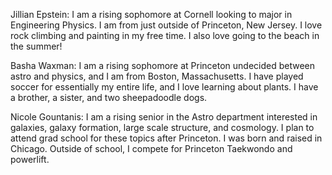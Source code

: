 Jillian Epstein: I am a rising sophomore at Cornell looking to major in Engineering Physics. I am from just outside of Princeton, New Jersey. I love rock climbing and painting in my free time. I also love going to the beach in the summer!

Basha Waxman: I am a rising sophomore at Princeton undecided between astro and physics, and I am from Boston, Massachusetts. I have played soccer for essentially my entire life, and I love learning about plants. I have a brother, a sister, and two sheepadoodle dogs. 

Nicole Gountanis: I am a rising senior in the Astro department interested in galaxies, galaxy formation, large scale structure, and cosmology. I plan to attend grad school for these topics after Princeton. I was born and raised in Chicago. Outside of school, I compete for Princeton Taekwondo and powerlift. 
